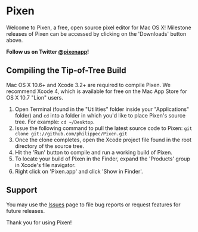 Pixen
=====

Welcome to Pixen, a free, open source pixel editor for Mac OS X! Milestone releases of Pixen can be accessed by clicking on the 'Downloads' button above.

**Follow us on Twitter [@pixenapp](http://twitter.com/pixenapp)!**

Compiling the Tip-of-Tree Build
-------------------------------

Mac OS X 10.6+ and Xcode 3.2+ are required to compile Pixen.
We recommend Xcode 4, which is available for free on the Mac App Store for OS X 10.7 "Lion" users.

1. Open Terminal (found in the "Utilities" folder inside your "Applications" folder) and `cd` into a folder in which you'd like to place Pixen's source tree. For example: `cd ~/Desktop`.
2. Issue the following command to pull the latest source code to Pixen: `git clone git://github.com/philippec/Pixen.git`
3. Once the clone completes, open the Xcode project file found in the root directory of the source tree.
4. Hit the 'Run' button to compile and run a working build of Pixen.
5. To locate your build of Pixen in the Finder, expand the 'Products' group in Xcode's file navigator.
6. Right click on 'Pixen.app' and click 'Show in Finder'.

Support
-------

You may use the [Issues](https://github.com/philippec/Pixen/issues) page to file bug reports or request features for future releases.

Thank you for using Pixen!

